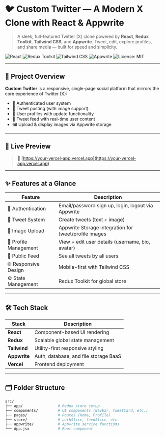 # 🐦 Custom Twitter — A Modern X Clone with React & Appwrite

> A sleek, full-featured Twitter (X) clone powered by **React**, **Redux Toolkit**, **Tailwind CSS**, and **Appwrite**. Tweet, edit, explore profiles, and share media — built for speed and simplicity.

![React](https://img.shields.io/badge/React-18-blue?logo=react)
![Redux Toolkit](https://img.shields.io/badge/Redux--Toolkit-%40reduxjs%2Ftoolkit-purple?logo=redux)
![Tailwind CSS](https://img.shields.io/badge/TailwindCSS-3.4-06b6d4?logo=tailwindcss)
![Appwrite](https://img.shields.io/badge/Appwrite-BaaS-ff2d55?logo=appwrite)
![License: MIT](https://img.shields.io/badge/License-MIT-green.svg)

---

## 📌 Project Overview

**Custom Twitter** is a responsive, single-page social platform that mirrors the core experience of Twitter (X):

- 🔐 Authenticated user system
- 📝 Tweet posting (with image support)
- 👤 User profiles with update functionality
- 🧾 Tweet feed with real-time user content
- 🖼 Upload & display images via Appwrite storage

---

## 🔗 Live Preview

> 🚀 [https://your-vercel-app.vercel.app](https://your-vercel-app.vercel.app)

---

## ✨ Features at a Glance

| Feature                     | Description                                             |
|----------------------------|---------------------------------------------------------|
| 👥 Authentication          | Email/password sign up, login, logout via Appwrite     |
| 📝 Tweet System            | Create tweets (text + image)          |
| 📸 Image Upload            | Appwrite Storage integration for tweet/profile images   |
| 🧑 Profile Management      | View + edit user details (username, bio, avatar)        |
| 🧾 Public Feed             | See all tweets by all users                             |
| 🌐 Responsive Design       | Mobile-first with Tailwind CSS                          |
| ⚙️ State Management        | Redux Toolkit for global store                          |

---

## 🛠 Tech Stack

| Stack        | Description                            |
|--------------|----------------------------------------|
| **React**    | Component-based UI rendering           |
| **Redux**    | Scalable global state management       |
| **Tailwind** | Utility-first responsive styling       |
| **Appwrite** | Auth, database, and file storage BaaS  |
| **Vercel**   | Frontend deployment                    |

---

## 🗂 Folder Structure

```bash
src/
├── app/                # Redux store setup
├── components/         # UI components (Navbar, TweetCard, etc.)
├── pages/              # Routes (Home, Profile)
├── store/              # authSlice, feedSlice, etc.
├── appwrite/           # Appwrite service functions
└── App.jsx             # Root component
